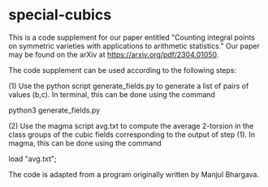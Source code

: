 # special-cubics

This is a code supplement for our paper entitled "Counting integral points on symmetric varieties with applications to arithmetic statistics." Our paper may be found on the arXiv at https://arxiv.org/pdf/2304.01050.

The code supplement can be used according to the following steps:

(1) Use the python script generate_fields.py to generate a list of pairs of values (b,c). In terminal, this can be done using the command

python3 generate_fields.py

(2) Use the magma script avg.txt to compute the average 2-torsion in the class groups of the cubic fields corresponding to the output of step (1). In magma, this can be done using the command

load "avg.txt"; 

The code is adapted from a program originally written by Manjul Bhargava.
